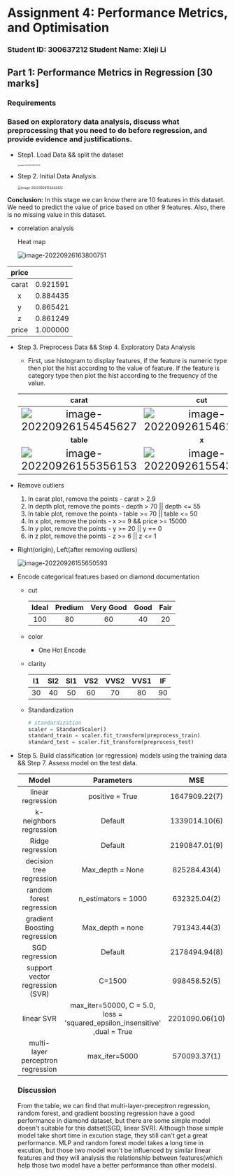# Assignment 4: Performance Metrics, and Optimisation

### Student ID: 300637212                    Student Name: Xieji Li



## Part 1: Performance Metrics in Regression [30 marks]

### Requirements

### Based on exploratory data analysis, discuss what preprocessing that you need to do before regression, and provide evidence and justifications.

- Step1. Load Data && split the dataset

  <img src="/Users/li/Documents/VUW/COMP309/Assignment/Assignment4/assets/image-20220926164001209.png" alt="image-20220926164001209" style="zoom: 25%;" />

* Step 2. Initial Data Analysis

  <img src="/Users/li/Documents/VUW/COMP309/Assignment/Assignment4/assets/image-20220926153442422.png" alt="image-20220926153442422" style="zoom:50%;" />

**Conclusion:** In this stage we can know there are 10 features in this dataset. We need to predict the value of price based on other 9 features. Also, there is no missing value in this dataset.

* correlation analysis

  Heat map

  ![image-20220926163800751](/Users/li/Documents/VUW/COMP309/Assignment/Assignment4/assets/image-20220926163800751.png)

| price |          |
| :---: | :------: |
| carat | 0.921591 |
|   x   | 0.884435 |
|   y   | 0.865421 |
|   z   | 0.861249 |
| price | 1.000000 |



* Step 3. Preprocess Data && Step 4. Exploratory Data Analysis

  * First, use histogram to display features, if the feature is numeric type then plot the hist according to the value of feature. If the feature is category type then plot the hist according to the frequency of the value.

  |                            carat                             |                             cut                              |                            Color                             |                           Clarity                            |                            Depth                             |
  | :----------------------------------------------------------: | :----------------------------------------------------------: | :----------------------------------------------------------: | :----------------------------------------------------------: | :----------------------------------------------------------: |
  | <img src="/Users/li/Documents/VUW/COMP309/Assignment/Assignment4/assets/image-20220926154545627.png" alt="image-20220926154545627" style="zoom:150%;" /> | <img src="/Users/li/Documents/VUW/COMP309/Assignment/Assignment4/assets/image-20220926154611593.png" alt="image-20220926154611593" style="zoom:150%;" /> | <img src="/Users/li/Documents/VUW/COMP309/Assignment/Assignment4/assets/image-20220926154621247.png" alt="image-20220926154621247" style="zoom:150%;" /> | <img src="/Users/li/Documents/VUW/COMP309/Assignment/Assignment4/assets/image-20220926154634195.png" alt="image-20220926154634195" style="zoom:150%;" /> | <img src="/Users/li/Documents/VUW/COMP309/Assignment/Assignment4/assets/image-20220926154655938.png" alt="image-20220926154655938" style="zoom:150%;" /> |
  |                          **table**                           |                            **x**                             |                            **y**                             |                            **z**                             |                          **price**                           |
  | <img src="/Users/li/Documents/VUW/COMP309/Assignment/Assignment4/assets/image-20220926155356153.png" alt="image-20220926155356153" style="zoom:150%;" /> | <img src="/Users/li/Documents/VUW/COMP309/Assignment/Assignment4/assets/image-20220926155430092.png" alt="image-20220926155430092" style="zoom:150%;" /> | <img src="/Users/li/Documents/VUW/COMP309/Assignment/Assignment4/assets/image-20220926155445448.png" alt="image-20220926155445448" style="zoom:150%;" /> | <img src="/Users/li/Documents/VUW/COMP309/Assignment/Assignment4/assets/image-20220926155457515.png" alt="image-20220926155457515" style="zoom:150%;" /> | <img src="/Users/li/Documents/VUW/COMP309/Assignment/Assignment4/assets/image-20220926155520347.png" alt="image-20220926155520347" style="zoom:150%;" /> |

* Remove outliers

  1. In carat plot, remove the points - carat > 2.9
  2. In depth plot, remove the points - depth > 70 || depth <= 55
  3. In table plot, remove the points - table >= 70 || table  <= 50
  4. In x plot, remove the points - x >= 9 && price >= 15000
  5. In y plot, remove the points - y >= 20 || y == 0
  6. in z plot, remove the points - z >= 6 || z <= 1

* Right(origin), Left(after removing outliers)

  ![image-20220926155650593](/Users/li/Documents/VUW/COMP309/Assignment/Assignment4/assets/image-20220926155650593.png)

* Encode categorical features based on diamond documentation

  - cut
      
      | Ideal | Predium | Very Good | Good | Fair |
      | :---: | :-----: | :-------: | :--: | :--: |
      |  100  |   80    |    60     |  40  |  20  |

  - color
      - One Hot Encode

  - clarity
      
      |  I1  | SI2  | SI1  | VS2  | VVS2 | VVS1 |  IF  |
      | :--: | :--: | :--: | :--: | :--: | :--: | :--: |
      |  30  |  40  |  50  |  60  |  70  |  80  |  90  |

  * Standardization

    ```python
    # standardization
    scaler = StandardScaler()
    standard_train = scaler.fit_transform(preprocess_train)   
    standard_test = scaler.fit_transform(preprocess_test)
    ```

* Step 5. Build classification (or regression) models using the training data && Step 7. Assess model on the test data.

  |               Model               |                          Parameters                          |      MSE       |    RMSE     |   RSE    |    MAE     | excution time |
  | :-------------------------------: | :----------------------------------------------------------: | :------------: | :---------: | :------: | :--------: | :-----------: |
  |         linear regression         |                       positive = True                        | 1647909.22(7)  | 1283.71(7)  | 0.13(7)  | 816.89(7)  |   0.02s(2)    |
  |      k-neighbors regression       |                           Default                            | 1339014.10(6)  | 1157.16(6)  | 0.12(6)  | 554.29(6)  |   1.49s(5)    |
  |         Ridge regression          |                           Default                            | 2190847.01(9)  | 1480.15(9)  | 0.21(8)  | 848.85(8)  |   0.004s(1)   |
  |     decision tree regression      |                       Max_depth = None                       |  825284.43(4)  |  908.45(4)  | 0.06(4)  | 413.07(4)  |   0.02s(3)    |
  |     random forest regression      |                     n_estimators = 1000                      |  632325.04(2)  |  795.19(2)  | 0.05(2)  | 336.00(1)  |  1m50.00s(8)  |
  |   gradient Boosting regression    |                       Max_depth = none                       |  791343.44(3)  |  889.57(3)  | 0.06(3)  | 401.06(3)  |   17.83s(7)   |
  |          SGD regression           |                           Default                            | 2178494.94(8)  | 1475.97(8)  | 0.22(10) | 864.34(10) |   0.20s(4)    |
  |  support vector regression (SVR)  |                            C=1500                            |  998458.52(5)  |  999.23(5)  | 0.09(5)  | 524.38(5)  |  3m6.66s(9)   |
  |            linear SVR             | max_iter=50000, C = 5.0, loss = 'squared_epsilon_insensitive' ,dual = True | 2201090.06(10) | 1483.61(10) | 0.21(9)  | 848.94(9)  |   10.78s(6)   |
  | multi-layer perceptron regression |                        max_iter=5000                         |  570093.37(1)  |  755.05(1)  | 0.04(1)  | 391.20(2)  | 3m22.46s(10)  |

  ### Discussion

  From the table, we can find that multi-layer-preceptron regression, random forest, and gradient boosting regression have a good performance in diamond dataset, but there are some simple model doesn't suitable for this datset(SGD, linear SVR). Although those simple model take short time in excution stage, they still can't get a great performance. MLP and random forest model takes a long time in excution, but those two model won't be influenced by similar linear features and they will analysis the relationship between features(which help those two model have a better performance than other models). 